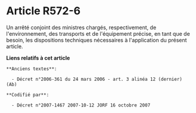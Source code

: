 # Article R572-6

Un arrêté conjoint des ministres chargés, respectivement, de l'environnement, des transports et de l'équipement précise, en
tant que de besoin, les dispositions techniques nécessaires à l'application du présent article.

**Liens relatifs à cet article**

	**Anciens textes**:

	  - Décret n°2006-361 du 24 mars 2006 - art. 3 alinéa 12 (dernier) (Ab)

	**Codifié par**:

	  - Décret n°2007-1467 2007-10-12 JORF 16 octobre 2007
